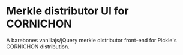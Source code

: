 # Merkle distributor UI for CORNICHON

A barebones vanillajs/jQuery merkle distributor front-end for Pickle's CORNICHON distribution.